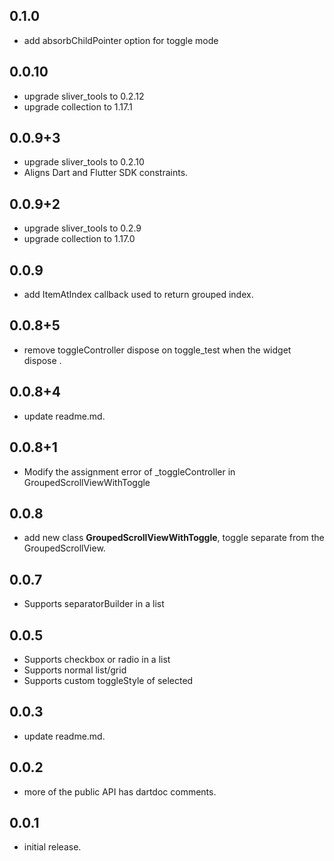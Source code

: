 ## 0.1.0

* add absorbChildPointer option for toggle mode

## 0.0.10

* upgrade sliver_tools to 0.2.12
* upgrade collection to 1.17.1

## 0.0.9+3

* upgrade sliver_tools to 0.2.10
* Aligns Dart and Flutter SDK constraints.


## 0.0.9+2

* upgrade sliver_tools to 0.2.9
* upgrade collection to 1.17.0

## 0.0.9

* add ItemAtIndex callback used to return grouped index.

## 0.0.8+5

* remove toggleController dispose on toggle_test when the widget dispose .

## 0.0.8+4

* update readme.md.

## 0.0.8+1

* Modify the assignment error of _toggleController in GroupedScrollViewWithToggle

## 0.0.8

* add new class **GroupedScrollViewWithToggle**, toggle separate from the GroupedScrollView.

## 0.0.7

* Supports separatorBuilder in a list

## 0.0.5

* Supports checkbox or radio in a list
* Supports normal list/grid
* Supports custom toggleStyle of selected

## 0.0.3

* update readme.md.

## 0.0.2

* more of the public API has dartdoc comments.

## 0.0.1

* initial release.
